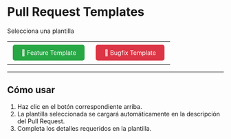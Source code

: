 # Pull Request Templates
Selecciona una plantilla

<style>
.button {
  display: inline-block;
  padding: 10px 20px;
  font-size: 14px;
  color: #fff;
  text-align: center;
  text-decoration: none;
  background-color: #007bff;
  border-radius: 5px;
  margin: 5px;
  cursor: pointer;
}
.button:hover {
  background-color: #0056b3;
}
.feature {
  background-color: #28a745;
}
.feature:hover {
  background-color: #218838;
}
.bugfix {
  background-color: #dc3545;
}
.bugfix:hover {
  background-color: #c82333;
}
</style>

<table align="center">
  <tr>
    <td>
      <a href="?expand=1&template=feature_template.md" class="button feature">🚀 Feature Template</a>
    </td>
    <td>
      <a href="?expand=1&template=bugfix_template.md" class="button bugfix">🐛 Bugfix Template</a>
    </td>
  </tr>
</table>

---

## Cómo usar
1. Haz clic en el botón correspondiente arriba.
2. La plantilla seleccionada se cargará automáticamente en la descripción del Pull Request.
3. Completa los detalles requeridos en la plantilla.